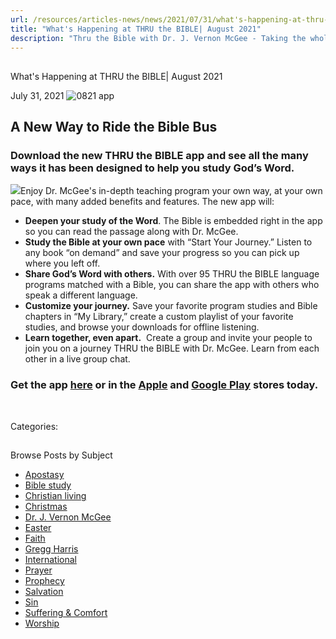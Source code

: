 ```yaml
---
url: /resources/articles-news/news/2021/07/31/what's-happening-at-thru-the-bible-august-2021
title: "What's Happening at THRU the BIBLE| August 2021"
description: "Thru the Bible with Dr. J. Vernon McGee - Taking the whole Word to the whole world"
---
```







## 
 What's Happening at THRU the BIBLE| August 2021


July 31, 2021
![](https://ttb.org/images/default-source/features-and-news/0821-appf81d6c2b-317f-4456-b0ad-fb87da387f20.jpg?sfvrsn=b1ec1f16_1 "0821 app")




## A New Way to Ride the Bible Bus

### Download the new THRU the BIBLE app and see all the many ways it has been designed to help you study God’s Word.

![](/images/default-source/features-and-news/0821-new-app9653d10d-0d8a-469c-bb37-0ca1d17f91a8.jpg?sfvrsn=99ec1f16_1)Enjoy Dr. McGee's in-depth teaching program your own way, at your own pace, with many added benefits and features. The new app will: 

* **Deepen your study of the Word**. The Bible is embedded right in the app so you can read the passage along with Dr. McGee.
* **Study the Bible at your own pace** with “Start Your Journey.” Listen to any book “on demand” and save your progress so you can pick up where you left off.
* **Share God’s Word with others.** With over 95 THRU the BIBLE language programs matched with a Bible, you can share the app with others who speak a different language.
* **Customize your journey.** Save your favorite program studies and Bible chapters in “My Library,” create a custom playlist of your favorite studies, and browse your downloads for offline listening.
* **Learn together, even apart.**  Create a group and invite your people to join you on a journey THRU the BIBLE with Dr. McGee. Learn from each other in a live group chat.

### Get the app [here](https://www.ttb.org/listen) or in the [Apple](https://apps.apple.com/us/app/thru-the-bible-app/id1563980439) and [Google Play](https://play.google.com/store/apps/details?id=com.ttb.android) stores today.

 



Categories: 









## 
 Browse Posts by Subject


* [Apostasy](/resources/articles-news/-in-tags/tags/Apostasy)
* [Bible study](/resources/articles-news/-in-tags/tags/Bible-study)
* [Christian living](/resources/articles-news/-in-tags/tags/Christian-living)
* [Christmas](/resources/articles-news/-in-tags/tags/Christmas)
* [Dr. J. Vernon McGee](/resources/articles-news/-in-tags/tags/Dr-J-Vernon-McGee)
* [Easter](/resources/articles-news/-in-tags/tags/easter)
* [Faith](/resources/articles-news/-in-tags/tags/Faith)
* [Gregg Harris](/resources/articles-news/-in-tags/tags/Gregg-Harris)
* [International](/resources/articles-news/-in-tags/tags/International)
* [Prayer](/resources/articles-news/-in-tags/tags/prayer)
* [Prophecy](/resources/articles-news/-in-tags/tags/Prophecy)
* [Salvation](/resources/articles-news/-in-tags/tags/Salvation)
* [Sin](/resources/articles-news/-in-tags/tags/sin)
* [Suffering & Comfort](/resources/articles-news/-in-tags/tags/Suffering-Comfort)
* [Worship](/resources/articles-news/-in-tags/tags/worship)






